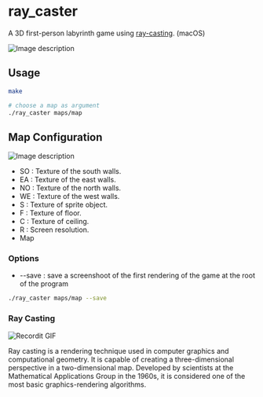 # ray_caster

A 3D first-person labyrinth game using [ray-casting](https://en.wikipedia.org/wiki/Ray_casting). (macOS)

![Image description](https://i.ibb.co/s674nbx/screen.png)

## Usage

```bash
make

# choose a map as argument
./ray_caster maps/map
```

## Map Configuration

![Image description](https://i.ibb.co/HBm9nGM/map.png)

- SO : Texture of the south walls.
- EA : Texture of the east walls.
- NO : Texture of the north walls.
- WE : Texture of the west walls.
- S : Texture of sprite object.
- F : Texture of floor.
- C : Texture of ceiling.
- R : Screen resolution.
- Map

### Options

- --save : save a screenshoot of the first rendering of the game at the root of the program

```bash
./ray_caster maps/map --save
```

### Ray Casting

![Recordit GIF](https://upload.wikimedia.org/wikipedia/commons/e/e7/Simple_raycasting_with_fisheye_correction.gif)

Ray casting is a rendering technique used in computer graphics and computational geometry. It is capable of creating a three-dimensional perspective in a two-dimensional map. Developed by scientists at the Mathematical Applications Group in the 1960s, it is considered one of the most basic graphics-rendering algorithms.
